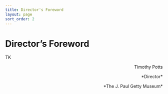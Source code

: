 ```yaml
---
title: Director's Foreword
layout: page
sort_order: 2
---
```


# Director’s Foreword

TK

<p style="text-align: right;">Timothy Potts</p>

<p style="text-align: right;">*Director*</p>

<p style="text-align: right;">*The J. Paul Getty Museum*</p>
